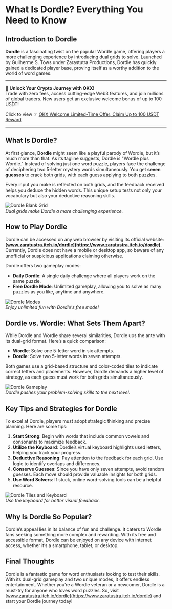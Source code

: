# What Is Dordle? Everything You Need to Know

## Introduction to Dordle

**Dordle** is a fascinating twist on the popular Wordle game, offering players a more challenging experience by introducing dual grids to solve. Launched by Guilherme S. Töws under Zarastutra Productions, Dordle has quickly gained a dedicated player base, proving itself as a worthy addition to the world of word games.

---

🚀 **Unlock Your Crypto Journey with OKX!**  
Trade with zero fees, access cutting-edge Web3 features, and join millions of global traders. New users get an exclusive welcome bonus of up to 100 USDT!  

Click to view ☞ [OKX Welcome Limited-Time Offer, Claim Up to 100 USDT Reward](https://bit.ly/OKXe)  

---

## What Is Dordle?

At first glance, **Dordle** might seem like a playful parody of Wordle, but it’s much more than that. As its tagline suggests, Dordle is "Wordle plus Wordle." Instead of solving just one word puzzle, players face the challenge of deciphering two 5-letter mystery words simultaneously. You get **seven guesses** to crack both grids, with each guess applying to both puzzles.

Every input you make is reflected on both grids, and the feedback received helps you deduce the hidden words. This unique setup tests not only your vocabulary but also your deductive reasoning skills.

![Dordle Blank Grid](https://www.yundongfang.com/wp-content/uploads/2022/02/dordle-blank-grid.png)  
*Dual grids make Dordle a more challenging experience.*

## How to Play Dordle

Dordle can be accessed on any web browser by visiting its official website: **[www.zaratustra.itch.io/dordle](https://www.zaratustra.itch.io/dordle)**. Currently, Dordle does not have a mobile or desktop app, so beware of any unofficial or suspicious applications claiming otherwise.

Dordle offers two gameplay modes:  
- **Daily Dordle**: A single daily challenge where all players work on the same puzzle.  
- **Free Dordle Mode**: Unlimited gameplay, allowing you to solve as many puzzles as you like, anytime and anywhere.

![Dordle Modes](https://www.yundongfang.com/wp-content/uploads/2022/02/dordle-daily-and-free.png)  
*Enjoy unlimited fun with Dordle's free mode!*

## Dordle vs. Wordle: What Sets Them Apart?

While Dordle and Wordle share several similarities, Dordle ups the ante with its dual-grid format. Here’s a quick comparison:  

- **Wordle**: Solve one 5-letter word in six attempts.  
- **Dordle**: Solve two 5-letter words in seven attempts.  

Both games use a grid-based structure and color-coded tiles to indicate correct letters and placements. However, Dordle demands a higher level of strategy, as each guess must work for both grids simultaneously.

![Dordle Gameplay](https://www.yundongfang.com/wp-content/uploads/2022/02/dordle-grid-1-1.png)  
*Dordle pushes your problem-solving skills to the next level.*

## Key Tips and Strategies for Dordle

To excel at Dordle, players must adopt strategic thinking and precise planning. Here are some tips:  

1. **Start Strong**: Begin with words that include common vowels and consonants to maximize feedback.  
2. **Utilize the Keyboard**: Dordle’s virtual keyboard highlights used letters, helping you track your progress.  
3. **Deductive Reasoning**: Pay attention to the feedback for each grid. Use logic to identify overlaps and differences.  
4. **Conserve Guesses**: Since you have only seven attempts, avoid random guesses. Each move should provide valuable insights for both grids.  
5. **Use Word Solvers**: If stuck, online word-solving tools can be a helpful resource.

![Dordle Tiles and Keyboard](https://www.yundongfang.com/wp-content/uploads/2022/02/dordle-tiles-and-keyboard.png)  
*Use the keyboard for better visual feedback.*

## Why Is Dordle So Popular?

Dordle’s appeal lies in its balance of fun and challenge. It caters to Wordle fans seeking something more complex and rewarding. With its free and accessible format, Dordle can be enjoyed on any device with internet access, whether it’s a smartphone, tablet, or desktop.

## Final Thoughts

Dordle is a fantastic game for word enthusiasts looking to test their skills. With its dual-grid gameplay and two unique modes, it offers endless entertainment. Whether you’re a Wordle veteran or a newcomer, Dordle is a must-try for anyone who loves word puzzles. So, visit [www.zaratustra.itch.io/dordle](https://www.zaratustra.itch.io/dordle) and start your Dordle journey today!
